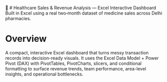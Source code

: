 🚀 # Healthcare Sales & Revenue Analysis — Excel Interactive Dashboard
Built in Excel using a real two‑month dataset of medicine sales across Delhi pharmacies.

# Overview
A compact, interactive Excel dashboard that turns messy transaction records into decision-ready visuals. It uses the Excel Data Model + Power Pivot (DAX) with PivotTables, PivotCharts, slicers, and conditional formatting to surface revenue trends, team performance, area-level insights, and operational bottlenecks.
